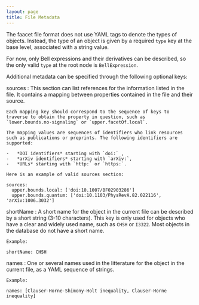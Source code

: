 ```yaml
---
layout: page
title: File Metadata
---
```


The faacet file format does not use YAML tags to denote the types of
objects. Instead, the type of an object is given by a required `type`
key at the base level, associated with a string value.

For now, only Bell expressions and their derivatives can be described,
so the only valid `type` at the root node is `BellExpression`.

Additional metadata can be specified through the following optional
keys:

sources
:   This section can list references for the information listed in the
    file. It contains a mapping between properties contained in the file
    and their source.

    Each mapping key should correspond to the sequence of keys to
    traverse to obtain the property in question, such as
    `lower.bounds.no-signaling` or `upper.facetOf.local`.

    The mapping values are sequences of identifiers who link resources
    such as publications or preprints. The following identifiers are
    supported:

    -   *DOI identifiers* starting with `doi:` ,
    -   *arXiv identifiers* starting with `arXiv:`,
    -   *URLs* starting with `http:` or `https:`.

    Here is an example of valid sources section:

~~~~ {.sourceCode .yaml}
sources:
  upper.bounds.local: ['doi:10.1007/BF02903286']
  upper.bounds.quantum: ['doi:10.1103/PhysRevA.82.022116', 'arXiv:1006.3032']
~~~~

shortName
:   A short name for the object in the current file can be described by
    a short string (3-10 characters). This key is only used for objects
    who have a clear and widely used name, such as `CHSH` or `I3322`.
    Most objects in the database do not have a short name.

    Example:

~~~~ {.sourceCode .yaml}
shortName: CHSH
~~~~

names
:   One or several names used in the litterature for the object in the
    current file, as a YAML sequence of strings.

    Example:

~~~~ {.sourceCode .yaml}
names: [Clauser-Horne-Shimony-Holt inequality, Clauser-Horne inequality]
~~~~
